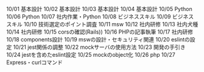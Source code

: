 10/01
基本設計
10/02
基本設計
10/03
基本設計
10/04
基本設計
10/05
Python
10/06
Python
10/07
社内作業・Python
10/08
ビジネススキル
10/09
ビジネススキル
10/10
技術選定のポイント調査
10/11
msw
10/12
社内研修
10/13
社内犬種
10/14
社内研修
10/15
corsの確認(Rails))
10/16
PHPの記事執筆
10/17
社内研修
10/18
components設計
10/19
mswの設計・セキュリティ関連
10/20
eslintの設定
10/21
jest関係の調整
10/22
mockサーバの使用方法
10/23
開発の手引き
10/24
jestを含めたeslint設定
10/25
mockのobject化
10/26
php
10/27
Express・curlコマンド
